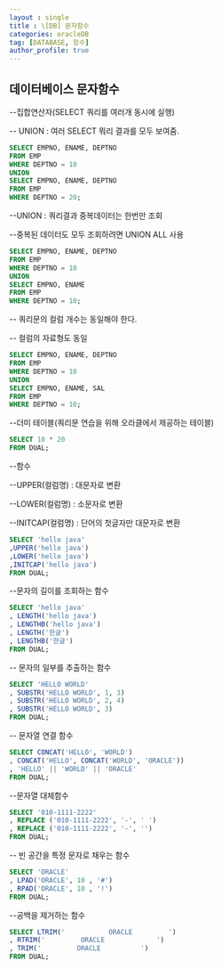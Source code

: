 ```yaml
---
layout : single
title : \[DB] 문자함수
categories: oracleDB
tag: [DATABASE, 함수]
author_profile: true
---
```


 ## 데이터베이스 문자함수

--집합연산자(SELECT 쿼리를 여러개 동시에 실행)

-- UNION : 여러 SELECT 뭐리 결과를 모두 보여줌.

```sql
SELECT EMPNO, ENAME, DEPTNO
FROM EMP
WHERE DEPTNO = 10
UNION
SELECT EMPNO, ENAME, DEPTNO
FROM EMP
WHERE DEPTNO = 20;
```

--UNION : 쿼리결과 중복데이터는 한번만 조회

--중복된 데이터도 모두 조회하려면 UNION ALL 사용
```sql
SELECT EMPNO, ENAME, DEPTNO
FROM EMP
WHERE DEPTNO = 10
UNION
SELECT EMPNO, ENAME
FROM EMP
WHERE DEPTNO = 10;
```

-- 쿼리문의 컬럼 개수는 동일해야 한다.

-- 컬럼의 자료형도 동일
```sql
SELECT EMPNO, ENAME, DEPTNO
FROM EMP
WHERE DEPTNO = 10
UNION
SELECT EMPNO, ENAME, SAL
FROM EMP
WHERE DEPTNO = 10;
```

--더미 테이블(쿼리문 연습을 위해 오라클에서 제공하는 테이블)
```sql
SELECT 10 * 20
FROM DUAL;
```

--함수

--UPPER(컬럼명) : 대문자로 변환

--LOWER(컬럼명) : 소문자로 변환

--INITCAP(컬럼명) : 단어의 첫글자만 대문자로 변환

```sql
SELECT 'hello java'
,UPPER('hello java')
,LOWER('hello java')
,INITCAP('hello java')
FROM DUAL;
```

--문자의 길이를 조회하는 함수
```sql
SELECT 'hello java'
, LENGTH('hello java')
, LENGTHB('hello java')
, LENGTH('한글')
, LENGTHB('한글')
FROM DUAL;
```

-- 문자의 일부를 추출하는 함수
```sql
SELECT 'HELLO WORLD'
, SUBSTR('HELLO WORLD', 1, 3)
, SUBSTR('HELLO WORLD', 2, 4)
, SUBSTR('HELLO WORLD', 3)
FROM DUAL;
```

-- 문자열 연결 함수
```sql
SELECT CONCAT('HELLO', 'WORLD')
, CONCAT('HELLO', CONCAT('WORLD', 'ORACLE'))
, 'HELLO' || 'WORLD' || 'ORACLE'
FROM DUAL;
```

--문자열 대체함수
```sql
SELECT '010-1111-2222'
, REPLACE ('010-1111-2222', '-', ' ')
, REPLACE ('010-1111-2222', '-', '')
FROM DUAL;
```
-- 빈 공간을 특정 문자로 채우는 함수
```sql
SELECT 'ORACLE'
, LPAD('ORACLE', 10 , '#')
, RPAD('ORACLE', 10 , '!')
FROM DUAL;
```

--공백을 제거하는 함수
```sql
SELECT LTRIM('           ORACLE         ')
, RTRIM('         ORACLE             ')
, TRIM('         ORACLE          ')
FROM DUAL;
```
